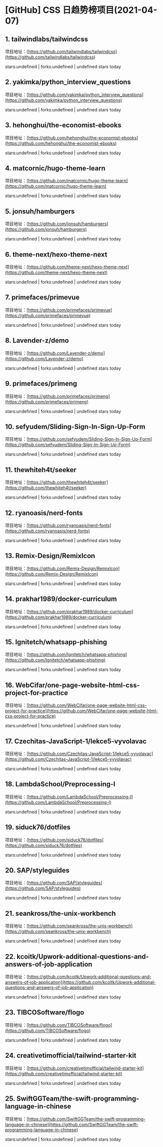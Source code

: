 # [GitHub] CSS 日趋势榜项目(2021-04-07)

## 1. tailwindlabs/tailwindcss 

项目地址：[https://github.com/tailwindlabs/tailwindcss](https://github.com/tailwindlabs/tailwindcss)

stars:undefined | forks:undefined | undefined stars today 



## 2. yakimka/python_interview_questions 

项目地址：[https://github.com/yakimka/python_interview_questions](https://github.com/yakimka/python_interview_questions)

stars:undefined | forks:undefined | undefined stars today 



## 3. hehonghui/the-economist-ebooks 

项目地址：[https://github.com/hehonghui/the-economist-ebooks](https://github.com/hehonghui/the-economist-ebooks)

stars:undefined | forks:undefined | undefined stars today 



## 4. matcornic/hugo-theme-learn 

项目地址：[https://github.com/matcornic/hugo-theme-learn](https://github.com/matcornic/hugo-theme-learn)

stars:undefined | forks:undefined | undefined stars today 



## 5. jonsuh/hamburgers 

项目地址：[https://github.com/jonsuh/hamburgers](https://github.com/jonsuh/hamburgers)

stars:undefined | forks:undefined | undefined stars today 



## 6. theme-next/hexo-theme-next 

项目地址：[https://github.com/theme-next/hexo-theme-next](https://github.com/theme-next/hexo-theme-next)

stars:undefined | forks:undefined | undefined stars today 



## 7. primefaces/primevue 

项目地址：[https://github.com/primefaces/primevue](https://github.com/primefaces/primevue)

stars:undefined | forks:undefined | undefined stars today 



## 8. Lavender-z/demo 

项目地址：[https://github.com/Lavender-z/demo](https://github.com/Lavender-z/demo)

stars:undefined | forks:undefined | undefined stars today 



## 9. primefaces/primeng 

项目地址：[https://github.com/primefaces/primeng](https://github.com/primefaces/primeng)

stars:undefined | forks:undefined | undefined stars today 



## 10. sefyudem/Sliding-Sign-In-Sign-Up-Form 

项目地址：[https://github.com/sefyudem/Sliding-Sign-In-Sign-Up-Form](https://github.com/sefyudem/Sliding-Sign-In-Sign-Up-Form)

stars:undefined | forks:undefined | undefined stars today 



## 11. thewhiteh4t/seeker 

项目地址：[https://github.com/thewhiteh4t/seeker](https://github.com/thewhiteh4t/seeker)

stars:undefined | forks:undefined | undefined stars today 



## 12. ryanoasis/nerd-fonts 

项目地址：[https://github.com/ryanoasis/nerd-fonts](https://github.com/ryanoasis/nerd-fonts)

stars:undefined | forks:undefined | undefined stars today 



## 13. Remix-Design/RemixIcon 

项目地址：[https://github.com/Remix-Design/RemixIcon](https://github.com/Remix-Design/RemixIcon)

stars:undefined | forks:undefined | undefined stars today 



## 14. prakhar1989/docker-curriculum 

项目地址：[https://github.com/prakhar1989/docker-curriculum](https://github.com/prakhar1989/docker-curriculum)

stars:undefined | forks:undefined | undefined stars today 



## 15. Ignitetch/whatsapp-phishing 

项目地址：[https://github.com/Ignitetch/whatsapp-phishing](https://github.com/Ignitetch/whatsapp-phishing)

stars:undefined | forks:undefined | undefined stars today 



## 16. WebCifar/one-page-website-html-css-project-for-practice 

项目地址：[https://github.com/WebCifar/one-page-website-html-css-project-for-practice](https://github.com/WebCifar/one-page-website-html-css-project-for-practice)

stars:undefined | forks:undefined | undefined stars today 



## 17. Czechitas-JavaScript-1/lekce5-vyvolavac 

项目地址：[https://github.com/Czechitas-JavaScript-1/lekce5-vyvolavac](https://github.com/Czechitas-JavaScript-1/lekce5-vyvolavac)

stars:undefined | forks:undefined | undefined stars today 



## 18. LambdaSchool/Preprocessing-I 

项目地址：[https://github.com/LambdaSchool/Preprocessing-I](https://github.com/LambdaSchool/Preprocessing-I)

stars:undefined | forks:undefined | undefined stars today 



## 19. siduck76/dotfiles 

项目地址：[https://github.com/siduck76/dotfiles](https://github.com/siduck76/dotfiles)

stars:undefined | forks:undefined | undefined stars today 



## 20. SAP/styleguides 

项目地址：[https://github.com/SAP/styleguides](https://github.com/SAP/styleguides)

stars:undefined | forks:undefined | undefined stars today 



## 21. seankross/the-unix-workbench 

项目地址：[https://github.com/seankross/the-unix-workbench](https://github.com/seankross/the-unix-workbench)

stars:undefined | forks:undefined | undefined stars today 



## 22. kcoitk/Upwork-additional-questions-and-answers-of-job-application 

项目地址：[https://github.com/kcoitk/Upwork-additional-questions-and-answers-of-job-application](https://github.com/kcoitk/Upwork-additional-questions-and-answers-of-job-application)

stars:undefined | forks:undefined | undefined stars today 



## 23. TIBCOSoftware/flogo 

项目地址：[https://github.com/TIBCOSoftware/flogo](https://github.com/TIBCOSoftware/flogo)

stars:undefined | forks:undefined | undefined stars today 



## 24. creativetimofficial/tailwind-starter-kit 

项目地址：[https://github.com/creativetimofficial/tailwind-starter-kit](https://github.com/creativetimofficial/tailwind-starter-kit)

stars:undefined | forks:undefined | undefined stars today 



## 25. SwiftGGTeam/the-swift-programming-language-in-chinese 

项目地址：[https://github.com/SwiftGGTeam/the-swift-programming-language-in-chinese](https://github.com/SwiftGGTeam/the-swift-programming-language-in-chinese)

stars:undefined | forks:undefined | undefined stars today 



